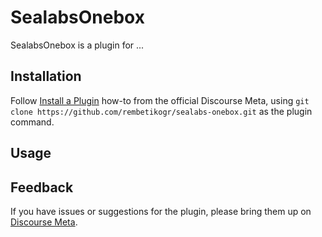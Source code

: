 # SealabsOnebox

SealabsOnebox is a plugin for ...

## Installation

Follow [Install a Plugin](https://meta.discourse.org/t/install-a-plugin/19157)
how-to from the official Discourse Meta, using `git clone https://github.com/rembetikogr/sealabs-onebox.git`
as the plugin command.

## Usage

## Feedback

If you have issues or suggestions for the plugin, please bring them up on
[Discourse Meta](https://meta.discourse.org).
